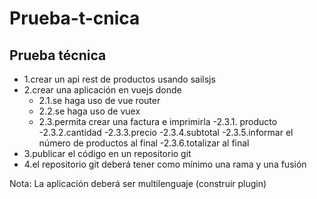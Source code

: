 # Prueba-t-cnica
## Prueba técnica

- 1.crear un api rest de productos usando sailsjs
- 2.crear una aplicación en vuejs donde
    - 2.1.se haga uso de vue router
    - 2.2.se haga uso de vuex
    - 2.3.permita crear una factura e imprimirla
        -2.3.1. producto
        -2.3.2.cantidad
        -2.3.3.precio
        -2.3.4.subtotal
        -2.3.5.informar el número de productos al final 
        -2.3.6.totalizar al final
- 3.publicar el código en un repositorio git
- 4.el repositorio git deberá tener como mínimo una rama y una fusión


Nota:
La aplicación deberá ser multilenguaje (construir plugin)
